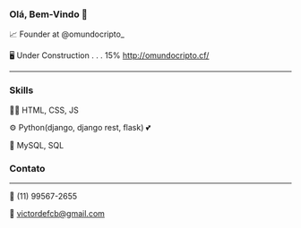 
### Olá, Bem-Vindo 👋

📈 Founder at @omundocripto_

🖥️ Under Construction . . . 15%  http://omundocripto.cf/
__________________________________________

### Skills
👨‍💻 HTML, CSS, JS                      

⚙️ Python(django, django rest, flask) 💕

💽 MySQL, SQL

### Contato
__________________________________________
📲 (11) 99567-2655

📩 victordefcb@gmail.com






